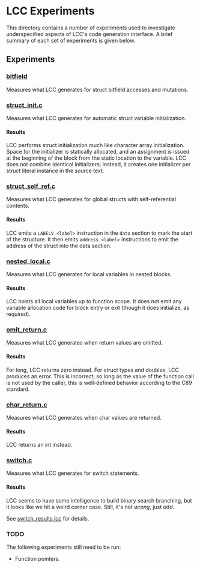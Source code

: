 # LCC Experiments

This directory contains a number of experiments used to investigate
underspecified aspects of LCC's code generation interface. A brief summary of
each set of experiments is given below.

## Experiments

### [bitfield](bitfield/)

Measures what LCC generates for struct bitfield accesses and mutations.

### [struct_init.c](struct_init.c)

Measures what LCC generates for automatic struct variable initialization.

#### Results

LCC performs struct initialization much like character array initialization.
Space for the initializer is statically allocated, and an assignment is issued
at the beginning of the block from the static location to the variable. LCC does
not combine identical initializers; instead, it creates one initializer per struct
literal instance in the source text.

### [struct_self_ref.c](struct_self_ref.c)

Measures what LCC generates for global structs with self-referential contents.

#### Results

LCC emits a `LABELV <label>` instruction in the `data` section to mark the
start of the structure. It then emits `address <label>` instructions to emit
the address of the struct into the data section.

### [nested_local.c](nested_local.c)

Measures what LCC generates for local variables in nested blocks.

#### Results

LCC hoists all local variables up to function scope. It does not emit any
variable allocation code for block entry or exit (though it does initialize,
as required).

### [omit_return.c](omit_return.c)

Measures what LCC generates when return values are omitted.

#### Results

For long, LCC returns zero instead. For struct types and doubles, LCC
produces an error. This is incorrect; so long as the value of the function
call is not used by the caller, this is well-defined behavior according to
the C89 standard.

### [char_return.c](char_return.c)

Measures what LCC generates when char values are returned.

#### Results

LCC returns an int instead.

### [switch.c](switch.c)

Measures what LCC generates for switch statements.

#### Results

LCC seems to have some intelligence to build binary search branching, but it
looks like we hit a weird corner case. Still, it's not *wrong*, just odd.

See [switch_results.lcc](switch_results.lcc) for details.

### TODO

The following experiments still need to be run:

* Function pointers.
